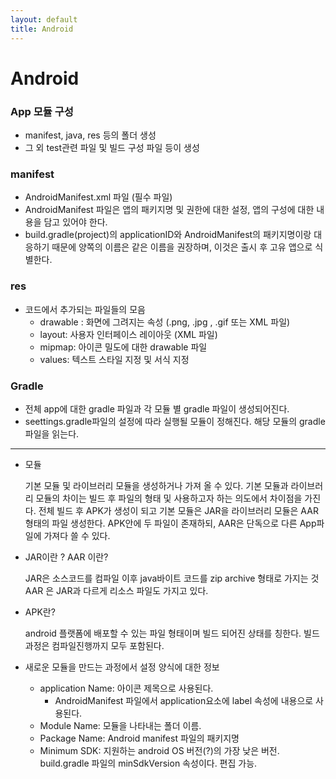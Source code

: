 ```yaml
---
layout: default
title: Android
---
```


# **Android**

### App 모듈 구성

- manifest, java, res 등의 폴더 생성
- 그 외 test관련 파일 및 빌드 구성 파일 등이 생성

### manifest

- AndroidManifest.xml 파일 (필수 파일)
- AndroidManifest 파일은 앱의 패키지명 및 권한에 대한 설정, 앱의 구성에 대한 내용을 담고 있어야 한다.
- build.gradle(project)의 applicationID와 AndroidManifest의 패키지명이랑 대응하기 때문에 양쪽의 이름은 같은 이름을 권장하며, 이것은 출시 후 고유 앱으로 식별한다.

### res

- 코드에서 추가되는 파일들의 모음
    - drawable : 화면에 그려지는 속성 (.png, .jpg , .gif 또는 XML 파일)
    - layout: 사용자 인터페이스 레이아웃 (XML 파일)
    - mipmap: 아이콘 밀도에 대한 drawable 파일
    - values: 텍스트 스타일 지정 및 서식 지정

### Gradle

- 전체 app에 대한 gradle 파일과 각 모듈 별 gradle 파일이 생성되어진다.
- seettings.gradle파일의 설정에 따라 실행될 모듈이 정해진다. 해당 모듈의 gradle 파일을 읽는다.

---
- 모듈

    기본 모듈 및 라이브러리 모듈을 생성하거나 가져 올 수 있다.
    기본 모듈과 라이브러리 모듈의 차이는 빌드 후 파일의 형태 및 사용하고자 하는 의도에서 차이점을 가진다.
    전체 빌드 후 APK가 생성이 되고 기본 모듈은 JAR을 라이브러리 모듈은 AAR형태의 파일 생성한다. APK안에 두 파일이 존재하되, AAR은 단독으로 다른 App파일에 가져다 쓸 수 있다.

- JAR이란 ? AAR 이란?

    JAR은 소스코드를 컴파일 이후  java바이트 코드를 zip archive 형태로 가지는 것 
    AAR 은 JAR과 다르게 리소스 파일도 가지고 있다.

- APK란?

    android 플랫폼에 배포할 수 있는 파일 형태이며 빌드 되어진 상태를 칭한다. 빌드 과정은 컴파일진행까지 모두 포함된다. 

- 새로운 모듈을 만드는 과정에서 설정 양식에 대한 정보
    - application Name: 아이콘 제목으로 사용된다.
        - AndroidManifest 파일에서 application요소에 label 속성에 내용으로 사용된다.
    - Module Name:  모듈을 나타내는 폴더 이름.
    - Package Name:  Android manifest 파일의 패키지명
    - Minimum SDK:  지원하는 android OS 버전(?)의 가장 낮은 버전. build.gradle 파일의 minSdkVersion 속성이다. 편집 가능.